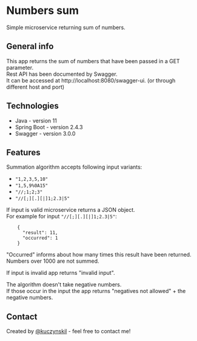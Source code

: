 # Numbers sum
Simple microservice returning sum of numbers.

## General info
This app returns the sum of numbers that have been passed in a GET parameter.\
Rest API has been documented by Swagger.\
It can be accessed at http://localhost:8080/swagger-ui. (or through different host and port)

## Technologies
* Java - version 11
* Spring Boot - version 2.4.3
* Swagger - version 3.0.0

## Features
Summation algorithm accepts following input variants:
* `"1,2,3,5,10"`
* `"1,5,9%0A15"`
* `"//;1;2;3"`
* `"//[;][.][|]1;2.3|5"`

If input is valid microservice returns a JSON object.\
For example for input `"//[;][.][|]1;2.3|5"`:

```
    {
      "result": 11,
      "occurred": 1
    }
 ```

"Occurred" informs about how many times this result have been returned.\
Numbers over 1000 are not summed.

If input is invalid app returns "invalid input".

The algorithm doesn't take negative numbers.\
If those occur in the input the app returns "negatives not allowed" + the negative numbers.


## Contact
Created by [@kuczynskil](https://www.github.com/kuczynskil) - feel free to contact me!
